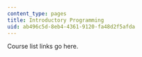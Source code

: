 ```yaml
---
content_type: pages
title: Introductory Programming
uid: ab496c5d-8eb4-4361-9120-fa48d2f5afda
---
```

Course list links go here.